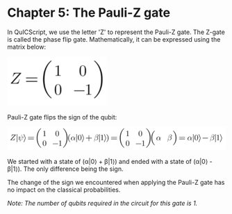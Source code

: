 # Chapter 5: The Pauli-Z gate 
 
In QuICScript, we use the letter 'Z' to represent the Pauli-Z gate. The Z-gate is called the phase flip gate. Mathematically, it can be expressed using the matrix below:

![Matrix](../demos/fig/Pauli-Z.png)

Pauli-Z gate flips the sign of the qubit:

![Linear Algebra](../demos/fig/Pauli-Z2.png)

We started with a state of (α|0⟩ + β|1⟩)  and ended with a state of (α|0⟩ - β|1⟩). The only difference being the sign. 

The change of the sign we encountered when applying the Pauli-Z gate has no impact on the classical probabilities. 

*Note: The number of qubits required in the circuit for this gate is 1.*

